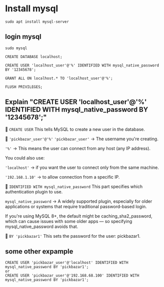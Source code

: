 
# Install mysql

```
sudo apt install mysql-server
```

## login mysql

```
sudo mysql

CREATE DATABASE localhost;

CREATE USER 'localhost_user'@'%' IDENTIFIED WITH mysql_native_password BY '12345678';

GRANT ALL ON localhost.* TO 'localhost_user'@'%';

FLUSH PRIVILEGES;
```


## Explain "CREATE USER 'localhost_user'@'%' IDENTIFIED WITH mysql_native_password BY '12345678';"
🔸 ```CREATE USER``` This tells MySQL to create a new user in the database.

🔸 ```'pickbazar_user'@'%'```
```'pickbazar_user'``` → The username you're creating.

```'%'``` → This means the user can connect from any host (any IP address).

You could also use:

```'localhost'``` → if you want the user to connect only from the same machine.

```'192.168.1.10'``` → to allow connection from a specific IP.

🔸 ```IDENTIFIED WITH mysql_native_password```
This part specifies which authentication plugin to use.

```mysql_native_password``` → A widely supported plugin, especially for older applications or systems that require traditional password-based login.

If you're using MySQL 8+, the default might be caching_sha2_password, which can cause issues with some older apps — so specifying mysql_native_password avoids that.

🔸 ```BY 'pickbazar1'```
This sets the password for the user: pickbazar1.

## some other expample
```
CREATE USER 'pickbazar_user'@'localhost' IDENTIFIED WITH mysql_native_password BY 'pickbazar1';
or
CREATE USER 'pickbazar_user'@'192.168.68.100' IDENTIFIED WITH mysql_native_password BY 'pickbazar1';

```

